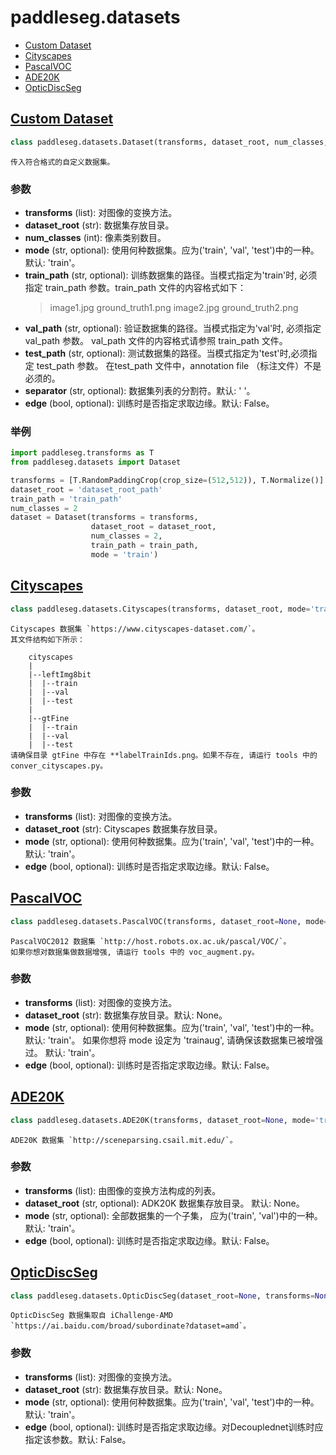 # paddleseg.datasets
- [Custom Dataset](#custom-dataset)
- [Cityscapes](#Cityscapes)
- [PascalVOC](#PascalVOC)
- [ADE20K](#ADE20K)
- [OpticDiscSeg](#OpticDiscSeg)

## [Custom Dataset](../../../paddleseg/datasets/dataset.py)
```python
class paddleseg.datasets.Dataset(transforms, dataset_root, num_classes, mode='train', train_path=None, val_path=None, test_path=None, separator=' ', ignore_index=255, edge=False)
```
    传入符合格式的自定义数据集。


### 参数
* **transforms** (list): 对图像的变换方法。
* **dataset_root** (str): 数据集存放目录。
* **num_classes** (int): 像素类别数目。
* **mode** (str, optional): 使用何种数据集。应为('train', 'val', 'test')中的一种。默认: 'train'。
* **train_path** (str, optional): 训练数据集的路径。当模式指定为'train'时, 必须指定 train_path 参数。train_path 文件的内容格式如下：
    >image1.jpg ground_truth1.png
    >image2.jpg ground_truth2.png
* **val_path** (str, optional): 验证数据集的路径。当模式指定为'val'时, 必须指定 val_path 参数。
        val_path 文件的内容格式请参照 train_path 文件。
* **test_path** (str, optional): 测试数据集的路径。当模式指定为'test'时,必须指定 test_path 参数。
        在test_path 文件中，annotation file （标注文件）不是必须的。
* **separator** (str, optional): 数据集列表的分割符。默认: ' '。
* **edge** (bool, optional): 训练时是否指定求取边缘。默认: False。

### 举例

```python
import paddleseg.transforms as T
from paddleseg.datasets import Dataset

transforms = [T.RandomPaddingCrop(crop_size=(512,512)), T.Normalize()]
dataset_root = 'dataset_root_path'
train_path = 'train_path'
num_classes = 2
dataset = Dataset(transforms = transforms,
                  dataset_root = dataset_root,
                  num_classes = 2,
                  train_path = train_path,
                  mode = 'train')
```

## [Cityscapes](../../../paddleseg/datasets/cityscapes.py)
```python
class paddleseg.datasets.Cityscapes(transforms, dataset_root, mode='train', edge=False)
```
    Cityscapes 数据集 `https://www.cityscapes-dataset.com/`。
    其文件结构如下所示：

        cityscapes
        |
        |--leftImg8bit
        |  |--train
        |  |--val
        |  |--test
        |
        |--gtFine
        |  |--train
        |  |--val
        |  |--test
    请确保目录 gtFine 中存在 **labelTrainIds.png。如果不存在, 请运行 tools 中的conver_cityscapes.py。

### 参数
* **transforms** (list): 对图像的变换方法。
* **dataset_root** (str): Cityscapes 数据集存放目录。
* **mode** (str, optional): 使用何种数据集。应为('train', 'val', 'test')中的一种。默认: 'train'。
* **edge** (bool, optional): 训练时是否指定求取边缘。默认: False。


## [PascalVOC](../../../paddleseg/datasets/voc.py)
```python
class paddleseg.datasets.PascalVOC(transforms, dataset_root=None, mode='train', edge=False)
```
    PascalVOC2012 数据集 `http://host.robots.ox.ac.uk/pascal/VOC/`。
    如果你想对数据集做数据增强, 请运行 tools 中的 voc_augment.py。

### 参数
* **transforms** (list): 对图像的变换方法。
* **dataset_root** (str): 数据集存放目录。默认: None。
* **mode** (str, optional): 使用何种数据集。应为('train', 'val', 'test')中的一种。默认: 'train'。
        如果你想将 mode 设定为 'trainaug', 请确保该数据集已被增强过。 默认: 'train'。
* **edge** (bool, optional): 训练时是否指定求取边缘。默认: False。

## [ADE20K](../../../paddleseg/datasets/ade.py)
```python
class paddleseg.datasets.ADE20K(transforms, dataset_root=None, mode='train', edge=False)
```
    ADE20K 数据集 `http://sceneparsing.csail.mit.edu/`。

### 参数
* **transforms** (list): 由图像的变换方法构成的列表。
* **dataset_root** (str, optional): ADK20K 数据集存放目录。 默认: None。
* **mode** (str, optional): 全部数据集的一个子集， 应为('train', 'val')中的一种。 默认: 'train'。
* **edge** (bool, optional): 训练时是否指定求取边缘。默认: False。

## [OpticDiscSeg](../../../paddleseg/datasets/optic_disc_seg.py)
```python
class paddleseg.datasets.OpticDiscSeg(dataset_root=None, transforms=None, mode='train', edge=False)
```
    OpticDiscSeg 数据集取自 iChallenge-AMD `https://ai.baidu.com/broad/subordinate?dataset=amd`。

### 参数
* **transforms** (list): 对图像的变换方法。
* **dataset_root** (str): 数据集存放目录。默认: None。
* **mode** (str, optional): 使用何种数据集。应为('train', 'val', 'test')中的一种。默认: 'train'。
* **edge** (bool, optional): 训练时是否指定求取边缘。对Decouplednet训练时应指定该参数。默认: False。
